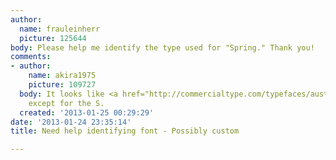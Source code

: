 ```yaml
---
author:
  name: frauleinherr
  picture: 125644
body: Please help me identify the type used for "Spring." Thank you!
comments:
- author:
    name: akira1975
    picture: 109727
  body: It looks like <a href="http://commercialtype.com/typefaces/austin">Austin</a>
    except for the S.
  created: '2013-01-25 00:29:29'
date: '2013-01-24 23:35:14'
title: Need help identifying font - Possibly custom

---
```

